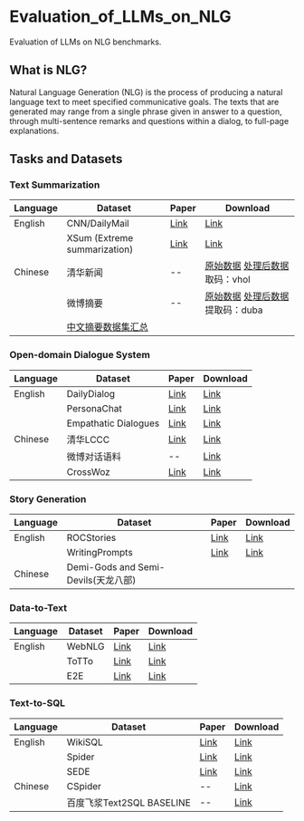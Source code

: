 # Evaluation_of_LLMs_on_NLG
Evaluation of LLMs on NLG benchmarks.

## What is NLG?

Natural Language Generation (NLG) is the process of producing a natural language text to meet specified communicative goals. The texts that are generated may range from a single phrase given in answer to a question, through multi-sentence remarks and questions within a dialog, to full-page explanations.

## Tasks and Datasets

### Text Summarization

| Language | Dataset                                                      | Paper                                          | Download                                                     |
| -------- | ------------------------------------------------------------ | ---------------------------------------------- | ------------------------------------------------------------ |
| English  | CNN/DailyMail                                                | [Link](https://arxiv.org/pdf/1602.06023v5.pdf) | [Link](https://github.com/abisee/cnn-dailymail)              |
|          | XSum (Extreme summarization)                                 | [Link](https://arxiv.org/pdf/1808.08745v1.pdf) | [Link](https://github.com/EdinburghNLP/XSum/tree/master/XSum-Dataset) |
| Chinese  | 清华新闻                                                     | --                                             | [原始数据](http://thuctc.thunlp.org/) [处理后数据](https://pan.baidu.com/share/init?surl=a-CUtTc5xQFB9_EJaxDklA) 取码：vhol |
|          | 微博摘要                                                     | --                                             | [原始数据](https://www.jianshu.com/p/8f52352f0748?tdsourcetag=s_pcqq_aiomsg) [处理后数据](https://pan.baidu.com/share/init?surl=80aTaZe-5jopVBBJhBrTWg) 提取码：duba |
|          | [中文摘要数据集汇总](https://zhuanlan.zhihu.com/p/341398288) |                                                |                                                              |



### Open-domain Dialogue System

| Language | Dataset              | Paper                                          | Download                                                     |
| -------- | -------------------- | ---------------------------------------------- | ------------------------------------------------------------ |
| English  | DailyDialog          | [Link](https://arxiv.org/pdf/1710.03957v1.pdf) | [Link](http://yanran.li/dailydialog)                         |
|          | PersonaChat          | [Link](https://arxiv.org/abs/1801.07243)       | [Link](https://www.kaggle.com/datasets/atharvjairath/personachat) |
|          | Empathatic Dialogues | [Link](https://arxiv.org/abs/1811.00207)       | [Link](https://www.kaggle.com/datasets/atharvjairath/empathetic-dialogues-facebook-ai) |
| Chinese  | 清华LCCC             | [Link](https://arxiv.org/abs/2008.03946)       | [Link](https://github.com/thu-coai/CDial-GPT)                |
|          | 微博对话语料         | --                                             | [Link](https://github.com/codemayq/chinese_chatbot_corpus)   |
|          | CrossWoz             | [Link](https://arxiv.org/abs/2002.11893)       | [Link](https://github.com/thu-coai/CrossWoz)                 |



### Story Generation

| Language | Dataset                             | Paper                                          | Download                                                     |
| -------- | ----------------------------------- | ---------------------------------------------- | ------------------------------------------------------------ |
| English  | ROCStories                          | [Link](https://aclanthology.org/N16-1098.pdf)  | [Link](https://cs.rochester.edu/nlp/rocstories/)             |
|          | WritingPrompts                      | [Link](https://arxiv.org/pdf/1805.04833v1.pdf) | [Link](https://www.kaggle.com/ratthachat/writing-prompts)    |
| Chinese  | Demi-Gods and Semi-Devils(天龙八部) |                                                |                                                              |



### Data-to-Text

| Language | Dataset | Paper                                          | Download                                                  |
| -------- | ------- | ---------------------------------------------- | --------------------------------------------------------- |
| English  | WebNLG  | [Link](https://aclanthology.org/P17-1017.pdf)  | [Link](https://webnlg-challenge.loria.fr/)                |
|          | ToTTo   | [Link](https://arxiv.org/pdf/2004.14373v3.pdf) | [Link](https://github.com/google-research-datasets/totto) |
|          | E2E     | [Link](https://arxiv.org/pdf/1706.09254v2.pdf) | [Link](http://www.macs.hw.ac.uk/InteractionLab/E2E/)      |



### Text-to-SQL

| Language | Dataset                   | Paper                                          | Download                                                     |
| -------- | ------------------------- | ---------------------------------------------- | ------------------------------------------------------------ |
| English  | WikiSQL                   | [Link](http://arxiv.org/abs/1709.00103)        | [Link](https://github.com/salesforce/WikiSQL)                |
|          | Spider                    | [Link](https://arxiv.org/abs/1809.08887)       | [Link](https://github.com/taoyds/spider)                     |
|          | SEDE                      | [Link](https://arxiv.org/pdf/2106.05006v1.pdf) | [Link](https://github.com/hirupert/sede)                     |
| Chinese  | CSpider                   | --                                             | [Link](https://github.com/taolusi/chisp)                     |
|          | 百度飞浆Text2SQL BASELINE | --                                             | [Link](https://github.com/PaddlePaddle/Research/tree/master/NLP/Text2SQL-BASELINE) |

